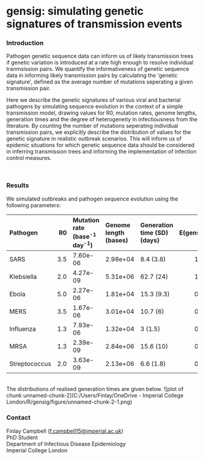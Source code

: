 # gensig: simulating genetic signatures of transmission events


### Introduction
Pathogen genetic sequence data can inform us of likely transmission trees if
genetic variation is introduced at a rate high enough to resolve individual
tranmsission pairs. We quantify the informativeness of genetic sequence data in
informing likely transmission pairs by calculating the 'genetic signature',
defined as the average number of mutations seperating a given transmission
pair.

Here we describe the genetic signatures of various viral and bacterial pathogens
by simulating sequence evolution in the context of a simple transmission model,
drawing values for R0, mutation rates, genome lengths, generation times and the
degree of heterogeneity in infectiousness from the literature. By counting the
number of mutations seperating individual transmission pairs, we explicitly
describe the distribution of values for the genetic signature in realistic
outbreak scenarios. This will inform us of epidemic situations for which genetic
sequence data should be considered in inferring transmission trees and informing
the implementation of infection control measures.

<br>

### Results
We simulated outbreaks and pathogen sequence evolution using the following
parameters:


|Pathogen      | R0<br>|Mutation rate<br>(base<sup>-1</sup> day<sup>-1</sup>) |Genome length<br> (bases) |Generation time (SD)<br>(days)  | E(gensig)|
|:-------------|------:|:-----------------------------------------------------|:-------------------------|:-------------------------------|---------:|
|SARS          |    3.5|7.60e-06                                              |2.98e+04                  |8.4 (3.8)                       |      1.90|
|Klebsiella    |    2.0|4.27e-09                                              |5.31e+06                  |62.7 (24)                       |      1.42|
|Ebola         |    5.0|2.27e-06                                              |1.81e+04                  |15.3 (9.3)                      |      0.63|
|MERS          |    3.5|1.67e-06                                              |3.01e+04                  |10.7 (6)                        |      0.54|
|Influenza     |    1.3|7.93e-06                                              |1.32e+04                  |3 (1.5)                         |      0.31|
|MRSA          |    1.3|2.39e-09                                              |2.84e+06                  |15.6 (10)                       |      0.11|
|Streptococcus |    2.0|3.63e-09                                              |2.13e+06                  |6.6 (1.8)                       |      0.05|

<br>
The distributions of realised generation times are given below.
![plot of chunk unnamed-chunk-2](C:/Users/Finlay/OneDrive - Imperial College London/R/gensig/figure/unnamed-chunk-2-1.png)


### Contact
Finlay Campbell (f.campbell15@imperial.ac.uk) <br>
PhD Student <br>
Department of Infectious Disease Epidemiology <br>
Imperial College London <br>

